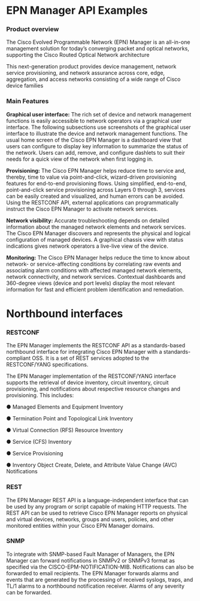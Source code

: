 # EPN Manager API Examples

### Product overview

The Cisco Evolved Programmable Network (EPN) Manager is an all-in-one management solution for today’s converging packet and optical networks, supporting the Cisco Routed Optical Network architecture

This next-generation product provides device management, network service provisioning, and network assurance across core, edge, aggregation, and access networks consisting of a wide range of Cisco device families

### Main Features
**Graphical user interface:** The rich set of device and network management functions is easily accessible to network operators via a graphical user interface. The following subsections use screenshots of the graphical user interface to illustrate the device and network management functions. The usual home screen of the Cisco EPN Manager is a dashboard view that users can configure to display key information to summarize the status of the network. Users can add, remove, and configure dashlets to suit their needs for a quick view of the network when first logging in.

**Provisioning:** The Cisco EPN Manager helps reduce time to service and, thereby, time to value via point-and-click, wizard-driven provisioning features for end-to-end provisioning flows. Using simplified, end-to-end, point-and-click service provisioning across Layers 0 through 3, services can be easily created and visualized, and human errors can be avoided. Using the RESTCONF API, external applications can programmatically instruct the Cisco EPN Manager to activate network services. 

**Network visibility:** Accurate troubleshooting depends on detailed information about the managed network elements and network services. The Cisco EPN Manager discovers and represents the physical and logical configuration of managed devices. A graphical chassis view with status indications gives network operators a live-live view of the device.

**Monitoring:** The Cisco EPN Manager helps reduce the time to know about network- or service-affecting conditions by correlating raw events and associating alarm conditions with affected managed network elements, network connectivity, and network services. Contextual dashboards and 360-degree views (device and port levels) display the most relevant information for fast and efficient problem identification and remediation.

# Northbound interfaces

### RESTCONF

The EPN Manager implements the RESTCONF API as a standards-based northbound interface for integrating Cisco EPN Manager with a standards-compliant OSS. It is a set of REST services adopted to the RESTCONF/YANG specifications.

The EPN Manager implementation of the RESTCONF/YANG interface supports the retrieval of device inventory, circuit inventory, circuit provisioning, and notifications about respective resource changes and provisioning. This includes:

●     Managed Elements and Equipment Inventory

●     Termination Point and Topological Link Inventory

●     Virtual Connection (RFS) Resource Inventory

●     Service (CFS) Inventory

●     Service Provisioning

●     Inventory Object Create, Delete, and Attribute Value Change (AVC) Notifications

### REST

The EPN Manager REST API is a language-independent interface that can be used by any program or script capable of making HTTP requests. The REST API can be used to retrieve Cisco EPN Manager reports on physical and virtual devices, networks, groups and users, policies, and other monitored entities within your Cisco EPN Manager domains.

### SNMP

To integrate with SNMP-based Fault Manager of Managers, the EPN Manager can forward notifications in SNMPv2 or SNMPv3 format as specified via the CISCO-EPM-NOTIFICATION-MIB. Notifications can also be forwarded to email recipients. The EPN Manager forwards alarms and events that are generated by the processing of received syslogs, traps, and TL/1 alarms to a northbound notification receiver. Alarms of any severity can be forwarded.

